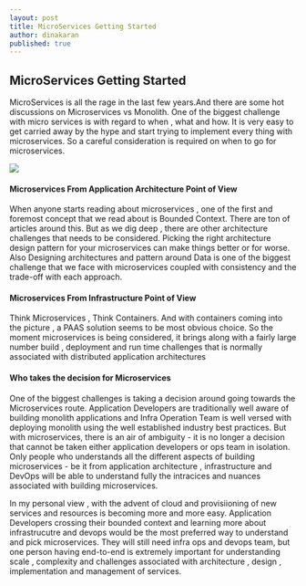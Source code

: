 ```yaml
---
layout: post
title: MicroServices Getting Started
author: dinakaran 
published: true
---
```

## MicroServices Getting Started

MicroServices is all the rage in the last few years.And there are some hot discussions on Microservices vs Monolith. One of the biggest challenge with micro services is with regard to when , what and how. It is very easy to get carried away by the hype and start trying to implement every thing with microservices. So a careful consideration is required on when to go for microservices.

![]({{site.baseurl}}/https://miro.medium.com/max/1400/1*1hBwhZ--xEVY35z5owT1Qw.jpeg)

#### Microservices From Application Architecture Point of View

When anyone starts reading about microservices , one of the first and foremost concept that we read about is Bounded Context. There are ton of articles around this. But as we dig deep , there are other architecture challenges that needs to be considered. Picking the right architecture design pattern for your microservices can make things better or for worse. Also Designing architectures and pattern around Data is one of the biggest challenge that we face with microservices coupled with consistency and the trade-off with each approach.  

#### Microservices From Infrastructure Point of View

Think Microservices , Think Containers. And with containers coming into the picture , a PAAS solution seems to be most obvious choice. So the moment microservices is being considered, it brings along with a fairly large number build , deployment and run time challenges that is normally associated with distributed application architectures 

#### Who takes the decision for Microservices 

One of the biggest challenges is  taking a decision around going towards the Microservices route. Application Developers are traditionally well aware of building monolith applications and Infra Operation Team is well versed with deploying monolith using the well established industry best practices. But with microservices, there is an air of ambiguity - it is no longer a decision that cannot be taken either application developers or ops team in isolation. Only people who understands all the different aspects of building microservices - be it from application architecture , infrastructure and DevOps will be able to understand fully the intracices and nuances associated with building microservices.

In my personal view , with the advent of cloud and provisiioning of new services and resources is becoming more and more easy. Application Developers crossing their bounded context and learning more about infrastrucutre and devops would be the most preferred way to understand and pick microservices. They will still need infra ops and devops team, but one person having end-to-end is extremely important for understanding scale , complexity and challenges associated with architecture , design , implementation and management of services. 




